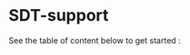 ```{include} ./header.md
```
# SDT-support

See the table of content below to get started :

```{tableofcontents}
```

